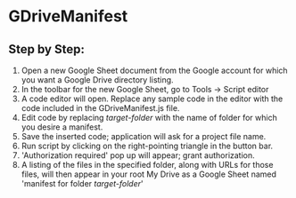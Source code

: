 # GDriveManifest
## Step by Step:

1. Open a new Google Sheet document from the Google account for which you want a Google Drive directory listing.
2. In the toolbar for the new Google Sheet, go to Tools -> Script editor
3. A code editor will open. Replace any sample code in the editor with the code included in the GDriveManifest.js file.
4. Edit code by replacing *target-folder* with the name of folder for which you desire a manifest.
5. Save the inserted code; application will ask for a project file name.
6. Run script by clicking on the right-pointing triangle in the button bar.
7. 'Authorization required' pop up will appear; grant authorization.
8. A listing of the files in the specified folder, along with URLs for those files, will then appear in your root My Drive as a Google Sheet named 'manifest for folder *target-folder*'
